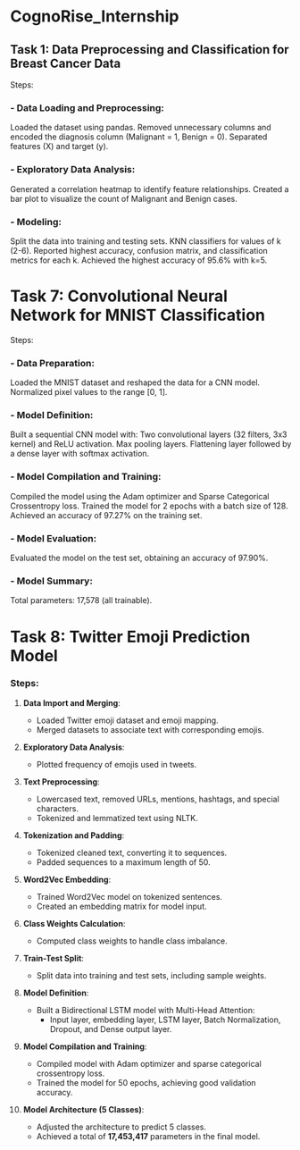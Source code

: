 # CognoRise_Internship

## Task 1: Data Preprocessing and Classification for Breast Cancer Data
Steps:
### - Data Loading and Preprocessing:

  Loaded the dataset using pandas.
  Removed unnecessary columns and encoded the diagnosis column (Malignant = 1, Benign = 0).
  Separated features (X) and target (y).

### - Exploratory Data Analysis:

  Generated a correlation heatmap to identify feature relationships.
  Created a bar plot to visualize the count of Malignant and Benign cases.
### - Modeling:

  Split the data into training and testing sets.
  KNN classifiers for values of k (2-6).
  Reported highest accuracy, confusion matrix, and classification metrics for each k.
  Achieved the highest accuracy of 95.6% with k=5.


# Task 7: Convolutional Neural Network for MNIST Classification
Steps:
### - Data Preparation:

  Loaded the MNIST dataset and reshaped the data for a CNN model.
  Normalized pixel values to the range [0, 1].
### - Model Definition:

  Built a sequential CNN model with:
  Two convolutional layers (32 filters, 3x3 kernel) and ReLU activation.
  Max pooling layers.
  Flattening layer followed by a dense layer with softmax activation.

### - Model Compilation and Training:

  Compiled the model using the Adam optimizer and Sparse Categorical Crossentropy loss.
  Trained the model for 2 epochs with a batch size of 128.
  Achieved an accuracy of 97.27% on the training set.
### - Model Evaluation:

  Evaluated the model on the test set, obtaining an accuracy of 97.90%.
### - Model Summary:

  Total parameters: 17,578 (all trainable).


# Task 8: Twitter Emoji Prediction Model

### Steps:

1. **Data Import and Merging**:
   - Loaded Twitter emoji dataset and emoji mapping.
   - Merged datasets to associate text with corresponding emojis.

2. **Exploratory Data Analysis**:
   - Plotted frequency of emojis used in tweets.

3. **Text Preprocessing**:
   - Lowercased text, removed URLs, mentions, hashtags, and special characters.
   - Tokenized and lemmatized text using NLTK.

4. **Tokenization and Padding**:
   - Tokenized cleaned text, converting it to sequences.
   - Padded sequences to a maximum length of 50.

5. **Word2Vec Embedding**:
   - Trained Word2Vec model on tokenized sentences.
   - Created an embedding matrix for model input.

6. **Class Weights Calculation**:
   - Computed class weights to handle class imbalance.

7. **Train-Test Split**:
   - Split data into training and test sets, including sample weights.

8. **Model Definition**:
   - Built a Bidirectional LSTM model with Multi-Head Attention:
     - Input layer, embedding layer, LSTM layer, Batch Normalization, Dropout, and Dense output layer.

9. **Model Compilation and Training**:
   - Compiled model with Adam optimizer and sparse categorical crossentropy loss.
   - Trained the model for 50 epochs, achieving good validation accuracy.

10. **Model Architecture (5 Classes)**:
    - Adjusted the architecture to predict 5 classes.
    - Achieved a total of **17,453,417** parameters in the final model.


